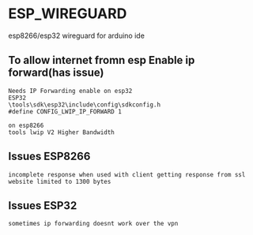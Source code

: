# ESP_WIREGUARD
esp8266/esp32 wireguard for arduino ide

## To allow internet fromn esp Enable ip forward(has issue)
```
Needs IP Forwarding enable on esp32
ESP32
\tools\sdk\esp32\include\config\sdkconfig.h
#define CONFIG_LWIP_IP_FORWARD 1

on esp8266
tools lwip V2 Higher Bandwidth
```
## Issues ESP8266
```
incomplete response when used with client getting response from ssl website limited to 1300 bytes
```
## Issues ESP32
```
sometimes ip forwarding doesnt work over the vpn
```

